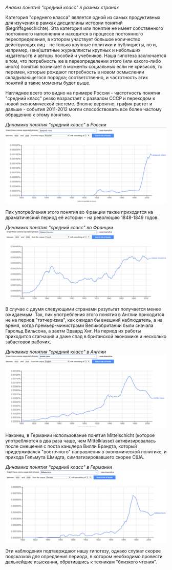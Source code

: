 *Анализ понятия "средний класс" в разных странах*

Категория "среднего класса" является одной из самых продуктивных для изучения в рамках дисциплины истории понятий (Begriffsgeschichte). Эта категория или понятие не имеет собственного постоянного наполнения и находится в процессе постоянного переопределения, в котором участвует большое количество действующих лиц - не только крупные политики и публицисты, но и, например, (вне)штатные журналлисты крупных и небольших издательств и авторы пособий и учебников. Наша гипотеза заключается в том, что потребность же в переопределении этого (или какого-либо иного) понятия возникает в моменты социальных если не кризисов, то перемен, которые рождают потребность в новом осмыслении складывающегося порядка; соответственно, и частотность этих понятий в такие моменты будет выше.

Нагляднее всего это видно на примере России - частотность понятия "средний класс" резко возрастает с развалом СССР и переходом к новой экономической системе. Вполне вероятно, график растет и дальше - события 2011-2012 могли способствовать все более частому обращению к этому понятию.

*Динамика понятия "средний класс" в России*
![Динамика понятия "средний класс" в России](https://github.com/WhyDalek93/DigitalHumanities/blob/master/%D0%A1%D1%80%D0%B5%D0%B4%D0%BD%D0%B8%D0%B9%20%D0%BA%D0%BB%D0%B0%D1%81%D1%81_%D0%A0%D0%BE%D1%81%D1%81%D0%B8%D1%8F.PNG)

Пик употребления этого понятия во Франции также приходится на драматический период её истории - на революцию 1848-1849 годов.

*Динамика понятия "средний класс" во Франции*
![Динамика понятия "средний класс" во Франции](https://github.com/WhyDalek93/DigitalHumanities/blob/master/Classe%20moyenne_France.PNG)

В случае с двумя следующими странами результат получается менее ожидаемым. Так, пик употребления этого понятия в Англии приходится не на период "тэтчеризма", как ожидал бы внешний наблюдатель, а на время, когда премьер-министрами Великобритании были сначала Гарольд Вильсона, а заетм Эдвард Хиг. На период их работы приходится стагнация и даже спад в британской экономике и несколько забастовок рабочих. 

*Динамика понятия "средний класс" в Англии*
![Динамика понятия "средний класс" в Англии](https://github.com/WhyDalek93/DigitalHumanities/blob/master/Middle%20Class_England.PNG)

Наконец, в Германии использование понятия Mittelschicht (которое употребляется в два раза чаще, чем Mittelklasse) активизировалась после смещения с поста канцлера Вилли Брандта, который придерживался "восточного" направления в экономической политике, и прихода Гельмута Шмидта, симпатизировавшего скорее США.

*Динамика понятия "средний класс" в Германии*
![Динамика понятия "средний класс" в Германии](https://github.com/WhyDalek93/DigitalHumanities/blob/master/Mittelschicht_Germany.PNG)

Эти наблюдения подтверждают нашу гипотезу, однако служат скорее подсказкой для опредления периода, в котором необходимо провести дальнейшие изыскания, обратившись к техникам "близкого чтения".


      
